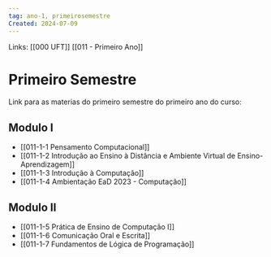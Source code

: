```yaml
---
tag: ano-1, primeirosemestre
Created: 2024-07-09
---
```

Links: [[000 UFT]] [[011 - Primeiro Ano]]

# Primeiro Semestre
Link para as materias do primeiro semestre do primeiro ano do curso:

## Modulo I

- [[011-1-1 Pensamento Computacional]]
- [[011-1-2 Introdução ao Ensino à Distância e Ambiente Virtual de Ensino-Aprendizagem]] 
- [[011-1-3 Introdução à Computação]]
- [[011-1-4 Ambientação EaD 2023 - Computação]]
## Modulo II
- [[011-1-5 Prática de Ensino de Computação I]]
- [[011-1-6 Comunicação Oral e Escrita]]
- [[011-1-7 Fundamentos de Lógica de Programação]]






